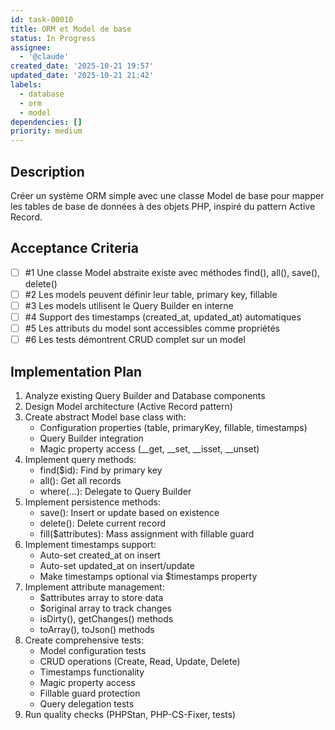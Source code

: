 ```yaml
---
id: task-00010
title: ORM et Model de base
status: In Progress
assignee:
  - '@claude'
created_date: '2025-10-21 19:57'
updated_date: '2025-10-21 21:42'
labels:
  - database
  - orm
  - model
dependencies: []
priority: medium
---
```


## Description

<!-- SECTION:DESCRIPTION:BEGIN -->
Créer un système ORM simple avec une classe Model de base pour mapper les tables de base de données à des objets PHP, inspiré du pattern Active Record.
<!-- SECTION:DESCRIPTION:END -->

## Acceptance Criteria
<!-- AC:BEGIN -->
- [ ] #1 Une classe Model abstraite existe avec méthodes find(), all(), save(), delete()
- [ ] #2 Les models peuvent définir leur table, primary key, fillable
- [ ] #3 Les models utilisent le Query Builder en interne
- [ ] #4 Support des timestamps (created_at, updated_at) automatiques
- [ ] #5 Les attributs du model sont accessibles comme propriétés
- [ ] #6 Les tests démontrent CRUD complet sur un model
<!-- AC:END -->

## Implementation Plan

<!-- SECTION:PLAN:BEGIN -->
1. Analyze existing Query Builder and Database components
2. Design Model architecture (Active Record pattern)
3. Create abstract Model base class with:
   - Configuration properties (table, primaryKey, fillable, timestamps)
   - Query Builder integration
   - Magic property access (__get, __set, __isset, __unset)
4. Implement query methods:
   - find($id): Find by primary key
   - all(): Get all records
   - where(...): Delegate to Query Builder
5. Implement persistence methods:
   - save(): Insert or update based on existence
   - delete(): Delete current record
   - fill($attributes): Mass assignment with fillable guard
6. Implement timestamps support:
   - Auto-set created_at on insert
   - Auto-set updated_at on insert/update
   - Make timestamps optional via $timestamps property
7. Implement attribute management:
   - $attributes array to store data
   - $original array to track changes
   - isDirty(), getChanges() methods
   - toArray(), toJson() methods
8. Create comprehensive tests:
   - Model configuration tests
   - CRUD operations (Create, Read, Update, Delete)
   - Timestamps functionality
   - Magic property access
   - Fillable guard protection
   - Query delegation tests
9. Run quality checks (PHPStan, PHP-CS-Fixer, tests)
<!-- SECTION:PLAN:END -->
